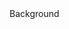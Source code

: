 <htlm>
<head>
<title><b><font face="broadway"> ViewBuilder </font> </b> </title>
</head>
<body> Background </body>
</htlm>
